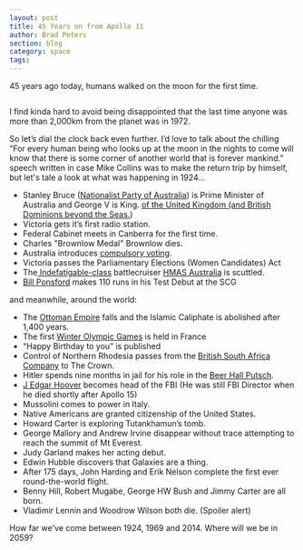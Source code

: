 ```yaml
---
layout: post
title: 45 Years on from Apollo 11
author: Brad Peters
section: blog
category: space
tags: 
---
```


45 years ago today, humans walked on the moon for the first time.
<!--more-->
<div class="blog-image-right-landscape">
  <img src="https://upload.wikimedia.org/wikipedia/commons/thumb/2/27/Apollo_11_insignia.png/238px-Apollo_11_insignia.png" alt="" />
</div>

I find kinda hard to avoid being disappointed that the last time anyone was more than 2,000km from the planet was in 1972.

So let’s dial the clock back even further. I’d love to talk about the chilling “For every human being who looks up at the moon in the nights to come will know that there is some corner of another world that is forever mankind.” speech written in case Mike Collins was to make the return trip by himself, but let's tale a look at what was happening in 1924...
<ul>
	<li>Stanley Bruce (<a href="http://en.wikipedia.org/wiki/Nationalist_Party_of_Australia" target="_blank">Nationalist Party of Australia</a>) is Prime Minister of Australia and George V is King. <a href="http://en.wikipedia.org/wiki/Royal_Style_and_Titles_Act" target="_blank">of the United Kingdom (and British Dominions beyond the Seas.</a>)</li>
	<li>Victoria gets it’s first radio station.</li>
	<li>Federal Cabinet meets in Canberra for the first time.</li>
	<li>Charles "Brownlow Medal" Brownlow dies.</li>
	<li>Australia introduces <a href="http://en.wikipedia.org/wiki/Commonwealth_Electoral_Act_1918#1924_amendment" target="_blank">compulsory voting</a>.</li>
	<li>Victoria passes the Parliamentary Elections (Women Candidates) Act</li>
	<li>The<a href="http://en.wikipedia.org/wiki/Indefatigable-class_battlecruiser" target="_blank"> Indefatigable-class</a> battlecruiser <a href="http://en.wikipedia.org/wiki/HMAS_Australia_(1911)" target="_blank">HMAS Australia</a> is scuttled.</li>
	<li><a href="http://en.wikipedia.org/wiki/Bill_Ponsford" target="_blank">Bill Ponsford</a> makes 110 runs in his Test Debut at the SCG</li>
</ul>
and meanwhile, around the world:
<ul>
	<li>The <a href="http://en.wikipedia.org/wiki/Defeat_and_dissolution_of_the_Ottoman_Empire" target="_blank">Ottoman Empire</a> falls and the Islamic Caliphate is abolished after 1,400 years.</li>
	<li>The first <a href="http://en.wikipedia.org/wiki/Winter_Olympic_Games" target="_blank">Winter Olympic Games</a> is held in France</li>
	<li>“Happy Birthday to you” is published</li>
	<li>Control of Northern Rhodesia passes from the <a href="http://en.wikipedia.org/wiki/British_South_Africa_Company" target="_blank">British South Africa Company</a> to The Crown.</li>
	<li>Hitler spends nine months in jail for his role in the <a href="http://en.wikipedia.org/wiki/Beer_Hall_Putsch" target="_blank">Beer Hall Putsch</a>.</li>
	<li><a href="http://en.wikipedia.org/wiki/J._Edgar_Hoover" target="_blank">J Edgar Hoover</a> becomes head of the FBI (He was still FBI Director when he died shortly after Apollo 15)</li>
	<li>Mussolini comes to power in Italy.</li>
	<li>Native Americans are granted citizenship of the United States.</li>
	<li>Howard Carter is exploring Tutankhamun’s tomb.</li>
	<li>George Mallory and Andrew Irvine disappear without trace attempting to reach the summit of Mt Everest.</li>
	<li>Judy Garland makes her acting debut.</li>
	<li>Edwin Hubble discovers that Galaxies are a thing.</li>
	<li>After 175 days, John Harding and Erik Nelson complete the first ever round-the-world flight.</li>
	<li>Benny Hill, Robert Mugabe, George HW Bush and Jimmy Carter are all born.</li>
	<li>Vladimir Lennin and Woodrow Wilson both die. (Spoiler alert)</li>
</ul>
How far we've come between 1924, 1969 and 2014. Where will we be in 2059?